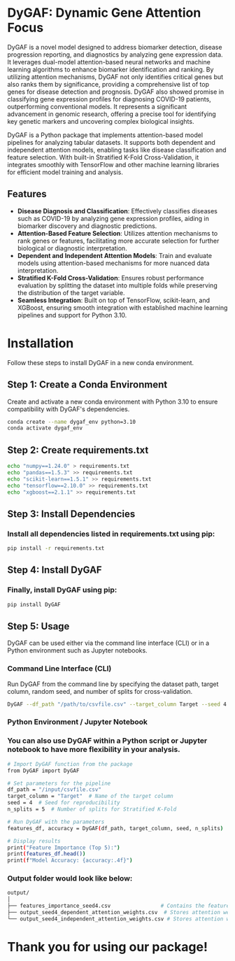 # DyGAF: Dynamic Gene Attention Focus

DyGAF is a novel model designed to address biomarker detection, disease progression reporting, and diagnostics by analyzing gene expression data. It leverages dual-model attention-based neural networks and machine learning algorithms to enhance biomarker identification and ranking. By utilizing attention mechanisms, DyGAF not only identifies critical genes but also ranks them by significance, providing a comprehensive list of top genes for disease detection and prognosis.
DyGAF also showed promise in classifying gene expression profiles for diagnosing COVID-19 patients, outperforming conventional models. It represents a significant advancement in genomic research, offering a precise tool for identifying key genetic markers and uncovering complex biological insights.

DyGAF is a Python package that implements attention-based model pipelines for analyzing tabular datasets. It supports both dependent and independent attention models, enabling tasks like disease classification and feature selection. With built-in Stratified K-Fold Cross-Validation, it integrates smoothly with TensorFlow and other machine learning libraries for efficient model training and analysis.

## Features

- **Disease Diagnosis and Classification**: Effectively classifies diseases such as COVID-19 by analyzing gene expression profiles, aiding in biomarker discovery and diagnostic predictions.
- **Attention-Based Feature Selection**: Utilizes attention mechanisms to rank genes or features, facilitating more accurate selection for further biological or diagnostic interpretation.
- **Dependent and Independent Attention Models**: Train and evaluate models using attention-based mechanisms for more nuanced data interpretation.
- **Stratified K-Fold Cross-Validation**: Ensures robust performance evaluation by splitting the dataset into multiple folds while preserving the distribution of the target variable.
- **Seamless Integration**: Built on top of TensorFlow, scikit-learn, and XGBoost, ensuring smooth integration with established machine learning pipelines and support for Python 3.10.

# Installation

Follow these steps to install DyGAF in a new conda environment.

## Step 1: Create a Conda Environment

Create and activate a new conda environment with Python 3.10 to ensure compatibility with DyGAF's dependencies.

```sh
conda create --name dygaf_env python=3.10
conda activate dygaf_env
```
## Step 2: Create requirements.txt
```sh
echo "numpy==1.24.0" > requirements.txt
echo "pandas==1.5.3" >> requirements.txt
echo "scikit-learn==1.5.1" >> requirements.txt
echo "tensorflow==2.10.0" >> requirements.txt
echo "xgboost==2.1.1" >> requirements.txt
```
## Step 3: Install Dependencies
### Install all dependencies listed in requirements.txt using pip:
```sh
pip install -r requirements.txt
```

## Step 4: Install DyGAF
### Finally, install DyGAF using pip:
```sh
pip install DyGAF
```
## Step 5: Usage

DyGAF can be used either via the command line interface (CLI) or in a Python environment such as Jupyter notebooks.

### Command Line Interface (CLI)

Run DyGAF from the command line by specifying the dataset path, target column, random seed, and number of splits for cross-validation.

```sh
DyGAF --df_path "/path/to/csvfile.csv" --target_column Target --seed 4 --n_splits 2
```

### Python Environment / Jupyter Notebook
### You can also use DyGAF within a Python script or Jupyter notebook to have more flexibility in your analysis.
```sh
# Import DyGAF function from the package
from DyGAF import DyGAF

# Set parameters for the pipeline
df_path = "/input/csvfile.csv"
target_column = "Target"  # Name of the target column
seed = 4  # Seed for reproducibility
n_splits = 5  # Number of splits for Stratified K-Fold

# Run DyGAF with the parameters
features_df, accuracy = DyGAF(df_path, target_column, seed, n_splits)

# Display results
print("Feature Importance (Top 5):")
print(features_df.head())
print(f"Model Accuracy: {accuracy:.4f}")
```

### Output folder would look like below:
```sh
output/
│
├── features_importance_seed4.csv                # Contains the feature importance analysis
├── output_seed4_dependent_attention_weights.csv  # Stores attention weights from the dependent attention model
└── output_seed4_independent_attention_weights.csv # Stores attention weights from the independent attention model
```

# Thank you for using our package!


